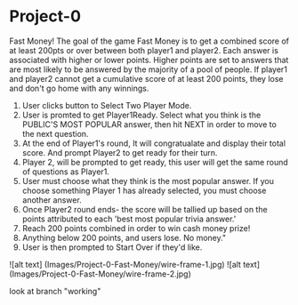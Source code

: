
# Project-0
Fast Money!
The goal of the game Fast Money is to get a combined score of at least 200pts or over between both player1 and player2. Each answer is associated with higher or lower points. Higher points are set to answers that are most likely to be answered by the majority of a pool of people. If player1 and player2 cannot get a cumulative score of at least 200 points, they lose and don't go home with any winnings. 

1. User clicks button to Select Two Player Mode.
2. User is promted to get Player1Ready. Select what you think is the PUBLIC'S MOST POPULAR answer, then hit NEXT in order to move to the next question. 
3. At the end of Player1's round, It will congratualate and display their total score. And prompt Player2 to get ready for their turn.
4. Player 2, will be prompted to get ready, this user will get the same round of questions as Player1.
5. User must choose what they think is the most popular answer. If you choose something Player 1 has already selected, you must choose another answer.  
6. Once Player2 round ends- the score will be tallied up based on the points attributed to each 'best most popular trivia answer.' 
7. Reach 200 points combined in order to win cash money prize! 
8. Anything below 200 points, and users lose. No money."
9. User is then prompted to Start Over if they'd like.


![alt text] (Images/Project-0-Fast-Money/wire-frame-1.jpg)
![alt text] (Images/Project-0-Fast-Money/wire-frame-2.jpg)

look at branch "working"

